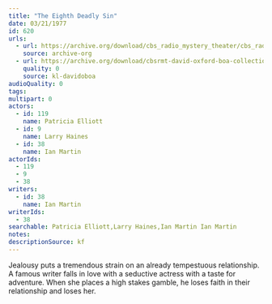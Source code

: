```yaml
---
title: "The Eighth Deadly Sin"
date: 03/21/1977
id: 620
urls: 
  - url: https://archive.org/download/cbs_radio_mystery_theater/cbs_radio_mystery_theater-0601-0650.zip/cbs_radio_mystery_theater-0601-0650%2Fcbsrmt_0620_eighth_deadly_sin.mp3
    source: archive-org
  - url: https://archive.org/download/cbsrmt-david-oxford-boa-collection/CBSRMT-770321-0620-The-Eighth-Deadly-Sin-(128-48)_WBBM-JE-{BoA}.mp3
    quality: 0
    source: kl-davidoboa
audioQuality: 0
tags: 
multipart: 0
actors:  
  - id: 119
    name: Patricia Elliott  
  - id: 9
    name: Larry Haines  
  - id: 38
    name: Ian Martin
actorIds:  
  - 119  
  - 9  
  - 38
writers:  
  - id: 38
    name: Ian Martin
writerIds:  
  - 38
searchable: Patricia Elliott,Larry Haines,Ian Martin Ian Martin
notes: 
descriptionSource: kf
---
```

Jealousy puts a tremendous strain on an already tempestuous relationship. A famous writer falls in love with a seductive actress with a taste for adventure. When she places a high stakes gamble, he loses faith in their relationship and loses her.